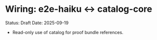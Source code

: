 # Wiring: e2e-haiku ↔ catalog-core

Status: Draft
Date: 2025-09-19

- Read-only use of catalog for proof bundle references.
